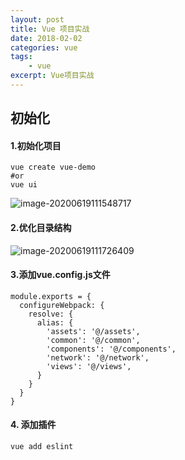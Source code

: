 ```yaml
---
layout: post
title: Vue 项目实战
date: 2018-02-02 
categories: vue
tags: 
    - vue
excerpt: Vue项目实战
---
```


## 初始化
#### 1.初始化项目
```shell script
vue create vue-demo
#or
vue ui
```

![image-20200619111548717](https://gitee.com/guojun49/images/raw/master/blog-img/2020/06/20200619111555.png)

#### 2.优化目录结构

![image-20200619111726409](C:\Users\Guojun\AppData\Roaming\Typora\typora-user-images\image-20200619111726409.png)

#### 3.添加vue.config.js文件

```
module.exports = {
  configureWebpack: {
    resolve: {
      alias: {
        'assets': '@/assets',
        'common': '@/common',
        'components': '@/components',
        'network': '@/network',
        'views': '@/views',
      }
    }
  }
}
```

#### 4. 添加插件

```
vue add eslint
```

